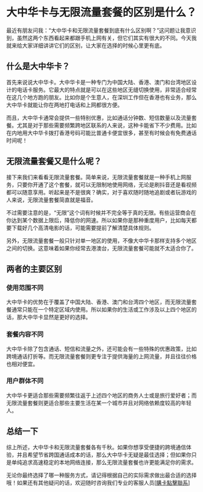 # 大中华卡与无限流量套餐的区别是什么？

最近有朋友问我：“大中华卡和无限流量套餐到底有什么区别啊？”这问题让我意识到，虽然这两个东西看起来都跟手机上网有关，但它们其实有很大的不同。今天我就来给大家详细讲讲它们的区别，让大家在选择的时候心里更有底。

## 什么是大中华卡？

首先来说说大中华卡。大中华卡是一种专门为中国大陆、香港、澳门和台湾地区设计的电话卡服务。它最大的特点就是可以在这些地区无缝切换使用，非常适合经常在这几个地方跑的朋友。比如你是个生意人，在深圳工作但在香港也有业务，那么大中华卡就能让你在两地打电话和上网都很方便。

而且，大中华卡通常会提供一些特别优惠，比如通话分钟数、短信数量以及流量套餐。尤其是对于那些需要频繁跨地区联系的人来说，这种卡能省下不少费用。比如在内地用大中华卡拨打香港号码可能比普通卡便宜很多，甚至有时候会有免费通话时间呢！

## 无限流量套餐又是什么呢？

接下来我们来看看无限流量套餐。简单来说，无限流量套餐就是一种手机上网服务，只要你开通了这个套餐，就可以无限制地使用网络，无论是刷抖音还是看视频都可以随意享用。听起来是不是很爽？确实，对于喜欢随时随地追剧或者玩游戏的人来说，无限流量套餐简直就是福音。

不过需要注意的是，“无限”这个词有时候并不完全等于真的无限。有些运营商会在你达到某个数据上限后，降低你的网速。所以如果你是那种重度用户，比如每天都要下载好几个高清电影的话，可能需要提前了解清楚具体规则。

另外，无限流量套餐一般只针对单一地区的使用，不像大中华卡那样支持多个地区之间的切换。这意味着如果你经常去港澳台，无限流量套餐可能就不太适合你了。

## 两者的主要区别

### 使用范围不同
大中华卡的优势在于覆盖了中国大陆、香港、澳门和台湾四个地区，而无限流量套餐通常只能在一个特定区域内使用。所以如果你的生活或工作涉及以上四个地区的话，那大中华卡显然是更好的选择。

### 套餐内容不同
大中华卡除了包含通话、短信和流量之外，还可能会有一些特殊的优惠政策，比如跨境通话打折等。而无限流量套餐则更专注于提供海量的上网流量，并且往往价格也相对便宜。

### 用户群体不同
大中华卡更适合那些需要频繁往返于上述四个地区的商务人士或是旅行爱好者；而无限流量套餐则更适合那些主要生活在某一个城市并且对网络依赖度较高的年轻人。

## 总结一下
综上所述，大中华卡和无限流量套餐各有千秋。如果你想享受便捷的跨境通信体验，并且希望节省跨国通话成本的话，那么大中华卡无疑是最佳选择；但如果你只是单纯追求高速稳定的本地网络连接，那么无限流量套餐也许更能满足你的需求。

无论你最终选择了哪一种服务方式，请记得根据自己的实际需求做出最合适的选择哦！如果还有其他疑问的话，欢迎随时咨询我们专业的客服人员[[購卡點擊聯系](https://t.me/s/esim1088)]